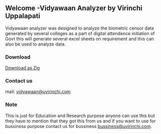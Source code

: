 ## Welcome -Vidyawaan Analyzer by Virinchi Uppalapati

Vidyawaan analyzer was designed to analyze the biometric censor data generated by several colleges as a part of digital attendence initiation of Govt this will generate several excel sheets on requirement and this can also be used to analyze data.

### Download
[Download as Zip](https://github.com/virinchi16/Vidyawaan-Analyzer/archive/master.zip)

### Contact us
mail: vidyawaan@uvirinchi.com

### Note
This is just for Education and Research purpose anyone can use this but they have to mention that they got this from us and if you want to use for bussiness purpose contact us for bussiness [bussiness@uvirinchi.com](mailto:bussiness@uvirinchi.com).

